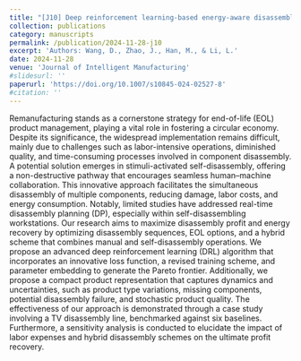```yaml
---
title: "[J10] Deep reinforcement learning-based energy-aware disassembly planning for end-of-life products with stimuli-activated self-disassembly"
collection: publications
category: manuscripts
permalink: /publication/2024-11-28-j10
excerpt: 'Authors: Wang, D., Zhao, J., Han, M., & Li, L.'
date: 2024-11-28
venue: 'Journal of Intelligent Manufacturing'
#slidesurl: ''
paperurl: 'https://doi.org/10.1007/s10845-024-02527-8'
#citation: ''
---
```


Remanufacturing stands as a cornerstone strategy for end-of-life (EOL) product management, playing a vital role in fostering a circular economy. Despite its significance, the widespread implementation remains difficult, mainly due to challenges such as labor-intensive operations, diminished quality, and time-consuming processes involved in component disassembly. A potential solution emerges in stimuli-activated self-disassembly, offering a non-destructive pathway that encourages seamless human–machine collaboration. This innovative approach facilitates the simultaneous disassembly of multiple components, reducing damage, labor costs, and energy consumption. Notably, limited studies have addressed real-time disassembly planning (DP), especially within self-disassembling workstations. Our research aims to maximize disassembly profit and energy recovery by optimizing disassembly sequences, EOL options, and a hybrid scheme that combines manual and self-disassembly operations. We propose an advanced deep reinforcement learning (DRL) algorithm that incorporates an innovative loss function, a revised training scheme, and parameter embedding to generate the Pareto frontier. Additionally, we propose a compact product representation that captures dynamics and uncertainties, such as product type variations, missing components, potential disassembly failure, and stochastic product quality. The effectiveness of our approach is demonstrated through a case study involving a TV disassembly line, benchmarked against six baselines. Furthermore, a sensitivity analysis is conducted to elucidate the impact of labor expenses and hybrid disassembly schemes on the ultimate profit recovery.